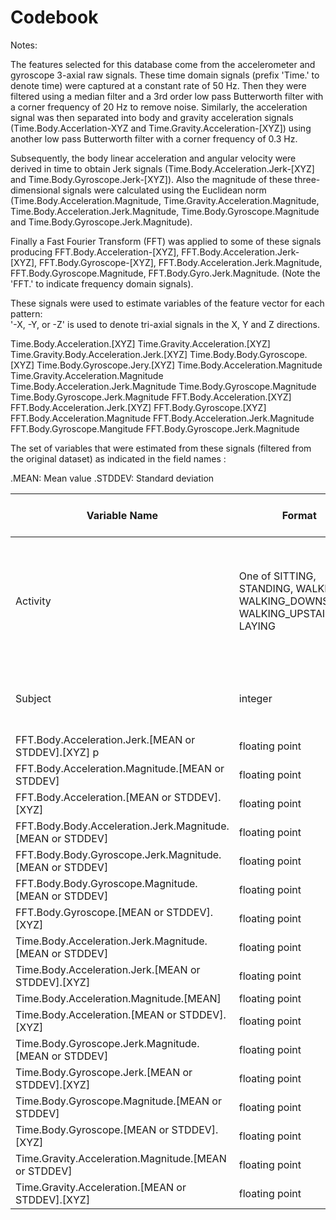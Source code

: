 Codebook
========

Notes:

The features selected for this database come from the accelerometer and gyroscope 3-axial raw signals. These time domain signals (prefix 'Time.' to denote time) were captured at a constant rate of 50 Hz. Then they were filtered using a median filter and a 3rd order low pass Butterworth filter with a corner frequency of 20 Hz to remove noise. Similarly, the acceleration signal was then separated into body and gravity acceleration signals (Time.Body.Accerlation-XYZ and Time.Gravity.Acceleration-[XYZ]) using another low pass Butterworth filter with a corner frequency of 0.3 Hz. 

Subsequently, the body linear acceleration and angular velocity were derived in time to obtain Jerk signals (Time.Body.Acceleration.Jerk-[XYZ] and Time.Body.Gyroscope.Jerk-[XYZ]). Also the magnitude of these three-dimensional signals were calculated using the Euclidean norm (Time.Body.Acceleration.Magnitude, Time.Gravity.Acceleration.Magnitude, Time.Body.Acceleration.Jerk.Magnitude, Time.Body.Gyroscope.Magnitude and Time.Body.Gyroscope.Jerk.Magnitude). 

Finally a Fast Fourier Transform (FFT) was applied to some of these signals producing FFT.Body.Acceleration-[XYZ], FFT.Body.Acceleration.Jerk-[XYZ], FFT.Body.Gyroscope-[XYZ], FFT.Body.Acceleration.Jerk.Magnitude, FFT.Body.Gyroscope.Magnitude, FFT.Body.Gyro.Jerk.Magnitude. (Note the 'FFT.' to indicate frequency domain signals). 

These signals were used to estimate variables of the feature vector for each pattern:  
'-X, -Y, or -Z' is used to denote tri-axial signals in the X, Y and Z directions.

Time.Body.Acceleration.[XYZ]
Time.Gravity.Acceleration.[XYZ]
Time.Gravity.Body.Acceleration.Jerk.[XYZ]
Time.Body.Body.Gyroscope.[XYZ]
Time.Body.Gyroscope.Jery.[XYZ]
Time.Body.Acceleration.Magnitude
Time.Gravity.Acceleration.Magnitude
Time.Body.Acceleration.Jerk.Magnitude
Time.Body.Gyroscope.Magnitude
Time.Body.Gyroscope.Jerk.Magnitude
FFT.Body.Acceleration.[XYZ]
FFT.Body.Acceleration.Jerk.[XYZ]
FFT.Body.Gyroscope.[XYZ]
FFT.Body.Acceleration.Magnitude
FFT.Body.Acceleration.Jerk.Magnitude
FFT.Body.Gyroscope.Mangitude
FFT.Body.Gyroscope.Jerk.Magnitude

The set of variables that were estimated from these signals (filtered from the original dataset) as indicated in the field names : 

.MEAN: Mean value
.STDDEV: Standard deviation


|Variable Name | Format | Variable Label | Valid range | Value for missing | Value for inapplicable |
---------------|--------|----------------|-------------|-------------------|------------------------|
|Activity| One of SITTING, STANDING, WALKING, WALKING_DOWNSTAIRS, WALKING_UPSTAIRS, LAYING | A description of the activity the subject was enganing in in the time domain | SITTING, STANDiNG, WALKING, WALKING_DOWNSTAIRS, WALKING_UPSTAIRS, LAYING | NA | 
|Subject|   integer |   A unique number indicating a given subject   |   1-30 | NA | NA |       
|FFT.Body.Acceleration.Jerk.[MEAN or STDDEV].[XYZ] p     | floating point |            | 1.0 to -1.0 | NA     |   NA       |                   
|FFT.Body.Acceleration.Magnitude.[MEAN or STDDEV]      | floating point |            | 1.0 to -1.0 | NA     |   NA       |                   
|FFT.Body.Acceleration.[MEAN or STDDEV].[XYZ]      | floating point |            | 1.0 to -1.0 | NA     |   NA       |                   
|FFT.Body.Body.Acceleration.Jerk.Magnitude.[MEAN or STDDEV]      | floating point |            | 1.0 to -1.0 | NA     |   NA       |                   
|FFT.Body.Body.Gyroscope.Jerk.Magnitude.[MEAN or STDDEV]      | floating point |            | 1.0 to -1.0 | NA     |   NA       |                   
|FFT.Body.Body.Gyroscope.Magnitude.[MEAN or STDDEV]      | floating point |            | 1.0 to -1.0 | NA     |   NA       |                   
|FFT.Body.Gyroscope.[MEAN or STDDEV].[XYZ]      | floating point |            | 1.0 to -1.0 | NA     |   NA       |                   
|Time.Body.Acceleration.Jerk.Magnitude.[MEAN or STDDEV]      | floating point |            | 1.0 to -1.0 | NA     |   NA       |                   
|Time.Body.Acceleration.Jerk.[MEAN or STDDEV].[XYZ]       | floating point |            | 1.0 to -1.0 | NA     |   NA       |                   
|Time.Body.Acceleration.Magnitude.[MEAN]       | floating point |            | 1.0 to -1.0 | NA     |   NA       |                   
|Time.Body.Acceleration.[MEAN or STDDEV].[XYZ] | floating point |            | 1.0 to -1.0 | NA     |   NA       |                   
|Time.Body.Gyroscope.Jerk.Magnitude.[MEAN or STDDEV]      | floating point |            | 1.0 to -1.0 | NA     |   NA       |                   
|Time.Body.Gyroscope.Jerk.[MEAN or STDDEV].[XYZ]      | floating point |            | 1.0 to -1.0 | NA     |   NA       |                   
|Time.Body.Gyroscope.Magnitude.[MEAN or STDDEV]       | floating point |            | 1.0 to -1.0 | NA     |   NA       |                   
|Time.Body.Gyroscope.[MEAN or STDDEV].[XYZ]        | floating point |            | 1.0 to -1.0 | NA     |   NA       |                                   
|Time.Gravity.Acceleration.Magnitude.[MEAN or STDDEV]        | floating point |            | 1.0 to -1.0 | NA     |   NA       |                        
|Time.Gravity.Acceleration.[MEAN or STDDEV].[XYZ]        | floating point |            | 1.0 to -1.0 | NA     |   NA       |                               
